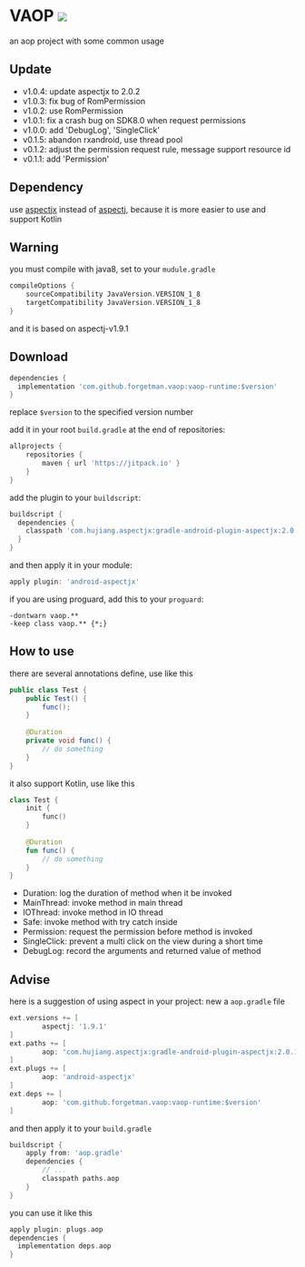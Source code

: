 # VAOP [![](https://jitpack.io/v/forgetman/vaop.svg)](https://jitpack.io/#forgetman/vaop)
an aop project with some common usage

Update
------
+ v1.0.4: update aspectjx to 2.0.2
+ v1.0.3: fix bug of RomPermission
+ v1.0.2: use RomPermission
+ v1.0.1: fix a crash bug on SDK8.0 when request permissions
+ v1.0.0: add 'DebugLog', 'SingleClick'
+ v0.1.5: abandon rxandroid, use thread pool
+ v0.1.2: adjust the permission request rule, message support resource id
+ v0.1.1: add 'Permission'

Dependency
------
use [aspectjx](https://github.com/HujiangTechnology/gradle_plugin_android_aspectjx) instead of [aspectj](https://github.com/eclipse/org.aspectj), because it is more easier to use and support Kotlin

Warning
-------
you must compile with java8, set to your `mudule.gradle`
```groovy
compileOptions {
    sourceCompatibility JavaVersion.VERSION_1_8
    targetCompatibility JavaVersion.VERSION_1_8
}
```

and it is based on aspectj-v1.9.1

Download
--------

```groovy
dependencies {
  implementation 'com.github.forgetman.vaop:vaop-runtime:$version'
}
```
replace `$version` to the specified version number

add it in your root `build.gradle` at the end of repositories:

```groovy
allprojects {
    repositories {
        maven { url 'https://jitpack.io' }
    }
}
```

add the plugin to your `buildscript`:

```groovy
buildscript {
  dependencies {
    classpath 'com.hujiang.aspectjx:gradle-android-plugin-aspectjx:2.0.1'
  }
}
```

and then apply it in your module:

```groovy
apply plugin: 'android-aspectjx'
```

if you are using proguard, add this to your `proguard`:

```proguard
-dontwarn vaop.**
-keep class vaop.** {*;}
```

How to use
----------
there are several annotations define, use like this
```java
public class Test {
    public Test() {
        func();
    }
    
    @Duration
    private void func() {
        // do something
    }
}
```

it also support Kotlin, use like this
```kotlin
class Test {
    init {
        func()
    }
    
    @Duration
    fun func() {
        // do something
    }
}
```

+ Duration: log the duration of method when it be invoked
+ MainThread: invoke method in main thread
+ IOThread: invoke method in IO thread
+ Safe: invoke method with try catch inside
+ Permission: request the permission before method is invoked
+ SingleClick: prevent a multi click on the view during a short time
+ DebugLog: record the arguments and returned value of method

Advise
----
here is a suggestion of using aspect in your project: new a `aop.gradle` file
```groovy
ext.versions += [
        aspectj: '1.9.1'
]
ext.paths += [
        aop: 'com.hujiang.aspectjx:gradle-android-plugin-aspectjx:2.0.1' // https://github.com/HujiangTechnology/gradle_plugin_android_aspectjx
]
ext.plugs += [
        aop: 'android-aspectjx'
]
ext.deps += [
        aop: 'com.github.forgetman.vaop:vaop-runtime:$version'
]
```

and then apply it to your `build.gradle`
```groovy
buildscript {
    apply from: 'aop.gradle'
    dependencies {
        // ...
        classpath paths.aop
    }
}
```
you can use it like this
```groovy
apply plugin: plugs.aop
dependencies {
  implementation deps.aop
}
```

